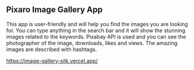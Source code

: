 ## Pixaro Image Gallery App

This app is user-friendly and will help you find the images you are looking for. You can type anything in the search bar and it will show the stunning images related to the keywords. Pixabay API is used and you can see the photographer of the image, downloads, likes and views. The amazing images are described with hashtags.

https://image-gallery-silk.vercel.app/
